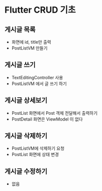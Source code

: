 #  Flutter CRUD 기초

## 게시글 목록

- 화면에 id, title만 출력
- PostListVM 만들기

## 게시글 쓰기

- TextEditingController 사용
- PostListVM 에서 글 쓰기 하기

## 게시글 상세보기

- PostList 화면에서 Post 객체 전달해서 출력하기
- PostDetail 화면은 ViewModel 이 없다

## 게시글 삭제하기
- PostListVM에 삭제하기 요청
- PostList 화면에 상태 변경

## 게시글 수정하기
- 없음